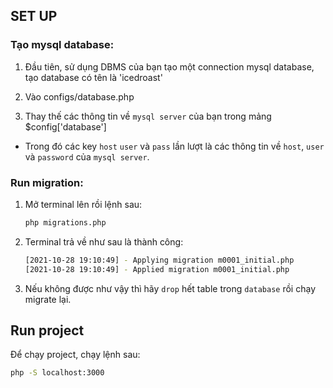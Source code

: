## SET UP

### Tạo mysql database:

1. Đầu tiên, sử dụng DBMS của bạn tạo một connection mysql database, tạo database có tên là 'icedroast'

2. Vào configs/database.php

3. Thay thế các thông tin về `mysql server` của bạn trong mảng $config['database'] 
- Trong đó các key `host` `user` và `pass` lần lượt là các thông tin về `host`, `user` và `password` của `mysql server`. 


### Run migration:

1. Mở terminal lên rồi lệnh sau:

    ```bash
    php migrations.php
    ```

2. Terminal trả về như sau là thành công:

    ```bash
    [2021-10-28 19:10:49] - Applying migration m0001_initial.php
    [2021-10-28 19:10:49] - Applied migration m0001_initial.php
    ```

3. Nếu không được như vậy thì hãy `drop` hết table trong `database` rồi chạy migrate lại.<br />
## Run project

Để chạy project, chạy lệnh sau:

```bash
php -S localhost:3000
```